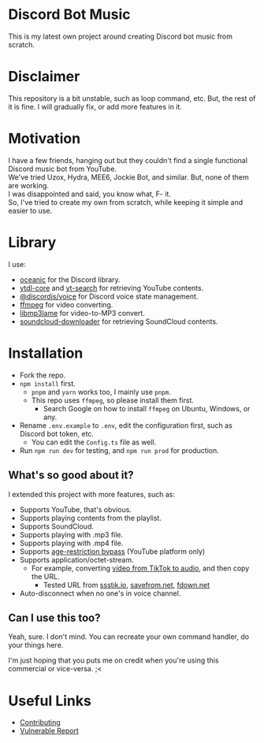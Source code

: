 # Discord Bot Music
This is my latest own project around creating Discord bot music from scratch.

# Disclaimer
This repository is a bit unstable, such as loop command, etc. But, the rest of it is fine. I will gradually fix, or add more features in it.

# Motivation
I have a few friends, hanging out but they couldn't find a single functional Discord music bot from YouTube.<br/>
We've tried Uzox, Hydra, MEE6, Jockie Bot, and similar. But, none of them are working.<br/>
I was disappointed and said, you know what, F- it.<br/>
So, I've tried to create my own from scratch, while keeping it simple and easier to use.

# Library
I use:
- [oceanic](https://npmjs.com/oceanic.js) for the Discord library.
- [ytdl-core](https://npmjs.com/ytdl-core) and [yt-search](https://npmjs.com/yt-search) for retrieving YouTube contents.
- [@discordjs/voice](https://npmjs.com/@discordjs/voice) for Discord voice state management.
- [ffmpeg](https://ffmpeg.org) for video converting.
- [libmp3lame](https://trac.ffmpeg.org/wiki/Encode/MP3) for video-to-MP3 convert.
- [soundcloud-downloader](https://www.npmjs.com/soundcloud-downloader) for retrieving SoundCloud contents.

# Installation
- Fork the repo.
- `npm install` first.
  - `pnpm` and `yarn` works too, I mainly use `pnpm`.
  - This repo uses `ffmpeg`, so please install them first.
    - Search Google on how to install `ffmpeg` on Ubuntu, Windows, or any.
- Rename `.env.example` to `.env`, edit the configuration first, such as Discord bot token, etc.
  - You can edit the `Config.ts` file as well.
- Run `npm run dev` for testing, and `npm run prod` for production.

## What's so good about it?
I extended this project with more features, such as:
- Supports YouTube, that's obvious.
- Supports playing contents from the playlist.
- Supports SoundCloud.
- Supports playing with .mp3 file.
- Supports playing with .mp4 file.
- Supports [age-restriction bypass](https://github.com/fent/node-ytdl-core/blob/master/example/cookies.js) (YouTube platform only)
- Supports application/octet-stream.
  - For example, converting [video from TikTok to audio](https://ssstik.io/download-tiktok-mp3), and then copy the URL.
    - Tested URL from [ssstik.io](https://ssstik.io/download-tiktok-mp3), [savefrom.net](https://en.savefrom.net/), [fdown.net](https://fdown.net)
- Auto-disconnect when no one's in voice channel.

## Can I use this too?
Yeah, sure. I don't mind. You can recreate your own command handler, do your things here.

I'm just hoping that you puts me on credit when you're using this commercial or vice-versa. ;<

# Useful Links
- [Contributing](.github/CONTRIBUTING.md)
- [Vulnerable Report](.github/SECURITY.md)